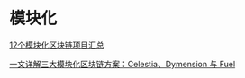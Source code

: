 # 模块化

[12个模块化区块链项目汇总](https://mirror.xyz/zflab.eth/FnhigJiy-OgLNRXajPf\_umoKIJcqyJwRr5ZFdkDjUY4)

[一文详解三大模块化区块链方案：Celestia、Dymension 与 Fuel](https://techflowpost.mirror.xyz/MDReBDDdK8VXqvgxVf\_VJeJ13b37rsTEgMXzEO8D34w)
